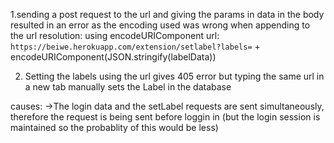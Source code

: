 1.sending a post request to the url and giving the params in data in the body resulted in an error as the encoding used was wrong when appending to the url
resolution:
   using encodeURIComponent
  url: `https://beiwe.herokuapp.com/extension/setlabel?labels=` + encodeURIComponent(JSON.stringify(labelData))


2. Setting the labels using the url gives 405 error but typing the same url in a new tab manually sets the Label in the database

causes:
      ->The login data and the setLabel requests are sent simultaneously, therefore the request is being sent before loggin in (but the login session is maintained so the probablity of this would be less)